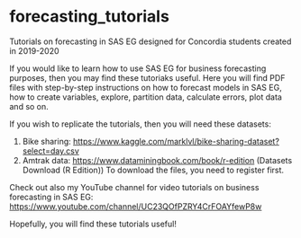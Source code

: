# forecasting_tutorials
Tutorials on forecasting in SAS EG designed for Concordia students created in 2019-2020

If you would like to learn how to use SAS EG for business forecasting purposes, then you may find these tutoriaks useful. Here you will find PDF files with step-by-step instructions on how to forecast models in SAS EG, how to create variables, explore, partition data, calculate errors, plot data and so on. 

If you wish to replicate the tutorials, then you will need these datasets:
1) Bike sharing: https://www.kaggle.com/marklvl/bike-sharing-dataset?select=day.csv
2) Amtrak data: https://www.dataminingbook.com/book/r-edition (Datasets Download (R Edition))
To download the files, you need to register first.

Check out also my YouTube channel for video tutorials on business forecasting in SAS EG: https://www.youtube.com/channel/UC23QOfPZRY4CrFOAYfewP8w

Hopefully, you will find these tutorials useful!
